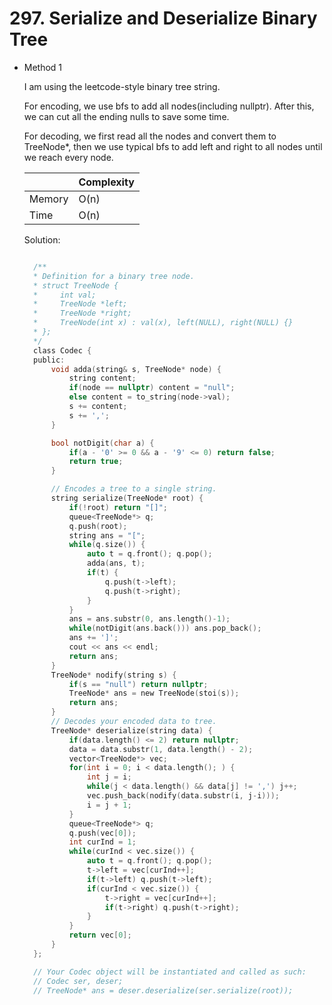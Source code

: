 # 297. Serialize and Deserialize Binary Tree

- Method 1

  I am using the leetcode-style binary tree string.

  For encoding, we use bfs to add all nodes(including nullptr). After this, we can cut all the ending nulls to save some time.

  For decoding, we first read all the nodes and convert them to TreeNode\*, then we use typical bfs to add left and right to all nodes until we reach every node.

  |        | Complexity |
  | ------ | ---------- |
  | Memory | O(n)       |
  | Time   | O(n)       |

  Solution:

  ```h

    /**
    * Definition for a binary tree node.
    * struct TreeNode {
    *     int val;
    *     TreeNode *left;
    *     TreeNode *right;
    *     TreeNode(int x) : val(x), left(NULL), right(NULL) {}
    * };
    */
    class Codec {
    public:
        void adda(string& s, TreeNode* node) {
            string content;
            if(node == nullptr) content = "null";
            else content = to_string(node->val);
            s += content;
            s += ',';
        }

        bool notDigit(char a) {
            if(a - '0' >= 0 && a - '9' <= 0) return false;
            return true;
        }

        // Encodes a tree to a single string.
        string serialize(TreeNode* root) {
            if(!root) return "[]";
            queue<TreeNode*> q;
            q.push(root);
            string ans = "[";
            while(q.size()) {
                auto t = q.front(); q.pop();
                adda(ans, t);
                if(t) {
                    q.push(t->left);
                    q.push(t->right);
                }
            }
            ans = ans.substr(0, ans.length()-1);
            while(notDigit(ans.back())) ans.pop_back();
            ans += ']';
            cout << ans << endl;
            return ans;
        }
        TreeNode* nodify(string s) {
            if(s == "null") return nullptr;
            TreeNode* ans = new TreeNode(stoi(s));
            return ans;
        }
        // Decodes your encoded data to tree.
        TreeNode* deserialize(string data) {
            if(data.length() <= 2) return nullptr;
            data = data.substr(1, data.length() - 2);
            vector<TreeNode*> vec;
            for(int i = 0; i < data.length(); ) {
                int j = i;
                while(j < data.length() && data[j] != ',') j++;
                vec.push_back(nodify(data.substr(i, j-i)));
                i = j + 1;
            }
            queue<TreeNode*> q;
            q.push(vec[0]);
            int curInd = 1;
            while(curInd < vec.size()) {
                auto t = q.front(); q.pop();
                t->left = vec[curInd++];
                if(t->left) q.push(t->left);
                if(curInd < vec.size()) {
                    t->right = vec[curInd++];
                    if(t->right) q.push(t->right);
                }
            }
            return vec[0];
        }
    };

    // Your Codec object will be instantiated and called as such:
    // Codec ser, deser;
    // TreeNode* ans = deser.deserialize(ser.serialize(root));

  ```

<!-- - Method 2

    This is another method.

    | |   Complexity  |
    | ----------- | ----------- |
    |  Memory     | O(n) |
    |      Time       |  O(n) |


    Solution:

    ``` h



    ```

- Additional Knowledge:

    Here are some additional knowledge.



<br> -->

